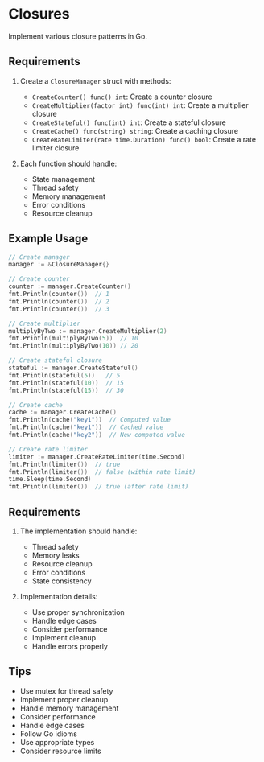 # Closures

Implement various closure patterns in Go.

## Requirements

1. Create a `ClosureManager` struct with methods:

   - `CreateCounter() func() int`: Create a counter closure
   - `CreateMultiplier(factor int) func(int) int`: Create a multiplier closure
   - `CreateStateful() func(int) int`: Create a stateful closure
   - `CreateCache() func(string) string`: Create a caching closure
   - `CreateRateLimiter(rate time.Duration) func() bool`: Create a rate limiter closure

2. Each function should handle:
   - State management
   - Thread safety
   - Memory management
   - Error conditions
   - Resource cleanup

## Example Usage

```go
// Create manager
manager := &ClosureManager{}

// Create counter
counter := manager.CreateCounter()
fmt.Println(counter())  // 1
fmt.Println(counter())  // 2
fmt.Println(counter())  // 3

// Create multiplier
multiplyByTwo := manager.CreateMultiplier(2)
fmt.Println(multiplyByTwo(5))  // 10
fmt.Println(multiplyByTwo(10)) // 20

// Create stateful closure
stateful := manager.CreateStateful()
fmt.Println(stateful(5))   // 5
fmt.Println(stateful(10))  // 15
fmt.Println(stateful(15))  // 30

// Create cache
cache := manager.CreateCache()
fmt.Println(cache("key1"))  // Computed value
fmt.Println(cache("key1"))  // Cached value
fmt.Println(cache("key2"))  // New computed value

// Create rate limiter
limiter := manager.CreateRateLimiter(time.Second)
fmt.Println(limiter())  // true
fmt.Println(limiter())  // false (within rate limit)
time.Sleep(time.Second)
fmt.Println(limiter())  // true (after rate limit)
```

## Requirements

1. The implementation should handle:

   - Thread safety
   - Memory leaks
   - Resource cleanup
   - Error conditions
   - State consistency

2. Implementation details:
   - Use proper synchronization
   - Handle edge cases
   - Consider performance
   - Implement cleanup
   - Handle errors properly

## Tips

- Use mutex for thread safety
- Implement proper cleanup
- Handle memory management
- Consider performance
- Handle edge cases
- Follow Go idioms
- Use appropriate types
- Consider resource limits
